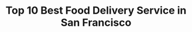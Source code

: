---
layout: ampstory
title: Top 10 Best Food Delivery Service in San Francisco
cover:
   title: Top 10 Best Food Delivery Service in San Francisco
   subtitle: KARINOV
   background: ../assets/images/food-delivery/san-francisco.jpg

pages: 
 - layout: thirds
   top: <h1>#1 Domino’s Pizza</h1>
   bottom: "<p>If your in the mood for pizza, this is a good choice.</p>"
   background: ../assets/images/food-delivery/A.jpg
   backgroundblur: true
   cta:
      link: https://karinov.co.id
      text: Toplist   
 - layout: thirds
   top: <h1>#2 Chico’s Pizza</h1>
   bottom: "<p>Pesto Special was very delicious with a perfectly balanced garlic and mushroom flavor.</p>"
   background: ../assets/images/food-delivery/B.jpg
   backgroundblur: true
   cta:
      link: https://karinov.co.id
      text: Toplist  
 - layout: thirds
   top: <h1>#3 SF Pizza</h1>
   bottom: "<p>Overall, the atmosphere had a good vibe to it.</p>"
   background: ../assets/images/food-delivery/C.jpg
   backgroundblur: true
   cta:
      link: https://karinov.co.id
      text: Toplist
 - layout: thirds
   top: <h1>#4 Seniore’s Pizza</h1>
   bottom: "<p>The service is great and the pizza is amazing.</p>"
   background: ../assets/images/food-delivery/D.jpg
   backgroundblur: true
   cta:
      link: https://karinov.co.id
      text: Toplist  
 - layout: thirds
   top: <h1>#5 Kung Food</h1>
   bottom: "<p>Found this place on grubhub and it was really great.</p>"
   background: ../assets/images/food-delivery/E.jpg
   backgroundblur: true
   cta:
      link: https://karinov.co.id
      text: Toplist  
 - layout: thirds
   top: <h1>#6 Chico’s Pizza</h1>
   bottom: "<p>Address: 468 Ellis St, San Francisco, CA 94102, United States | Rating: 4.2 (335).</p>"
   background: ../assets/images/food-delivery/F.jpg
   backgroundblur: true
   cta:
      link: https://karinov.co.id
      text: Toplist  
 - layout: thirds
   top: <h1>#7 Milan Pizza</h1>
   bottom: "<p>Address: 606 Geary St, San Francisco, CA 94102, United States | Rating: 4.1 (289).</p>"
   background: ../assets/images/food-delivery/G.jpg
   backgroundblur: true
   cta:
      link: https://karinov.co.id
      text: Toplist 
 - layout: thirds
   top: <h1>#8 Pizza Zone N Grill</h1>
   bottom: "<p>Address: 178 Valencia St 1116, San Francisco, CA 94103, United States | Rating: 3.9 (287).</p>"
   background: ../assets/images/food-delivery/H.jpg
   backgroundblur: true
   cta:
      link: https://karinov.co.id
      text: Toplist 
 - layout: thirds
   top: <h1>#9 Oz Pizza – Pizza in the Castro District</h1>
   bottom: "<p>Address: 508 Castro St, San Francisco, CA 94114, United States | Rating: 4.3 (283).</p>"
   background: ../assets/images/food-delivery/I.jpg
   backgroundblur: true
   cta:
      link: https://karinov.co.id
      text: Toplist 
 - layout: thirds
   top: <h1>#10 Nobhill Pizza and Shawarma</h1>
   bottom: "<p>Address: 1534 California St, San Francisco, CA 94109, United States | Rating: 4.3 (265).</p>"
   background: ../assets/images/food-delivery/J.jpg
   backgroundblur: true
   cta:
      link: https://karinov.co.id
      text: Toplist   
 - layout: thirds
   middle: Continue reading...
   cta:
      link: https://karinov.co.id/wiki/food-delivery-in-san-francisco-top-15-options/
      text: Top 10 Best Food Delivery Service in San Francisco
      
---